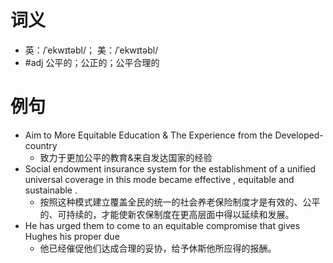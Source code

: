 # 词义
- 英：/ˈekwɪtəbl/； 美：/ˈekwɪtəbl/
- #adj 公平的；公正的；公平合理的
# 例句
- Aim to More Equitable Education & The Experience from the Developed-country
	- 致力于更加公平的教育&来自发达国家的经验
- Social endowment insurance system for the establishment of a unified universal coverage in this mode became effective , equitable and sustainable .
	- 按照这种模式建立覆盖全民的统一的社会养老保险制度才是有效的、公平的、可持续的，才能使新农保制度在更高层面中得以延续和发展。
- He has urged them to come to an equitable compromise that gives Hughes his proper due
	- 他已经催促他们达成合理的妥协，给予休斯他所应得的报酬。
